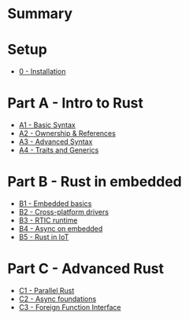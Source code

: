 # Summary

# Setup
- [0 - Installation](./0-install/mod.md)
# Part A - Intro to Rust
- [A1 - Basic Syntax](./A1-basic-syntax/mod.md)
- [A2 - Ownership & References](./A2-ownership-references/mod.md)
- [A3 - Advanced Syntax](./A3-advanced-syntax/mod.md)
- [A4 - Traits and Generics](./A4-traits-generics/mod.md)
# Part B - Rust in embedded
- [B1 - Embedded basics](./B1-embedded-basics/mod.md)
- [B2 - Cross-platform drivers](./B2-drivers/mod.md)
- [B3 - RTIC runtime](./B3-rtic/mod.md)
- [B4 - Async on embedded](./B4-async-embedded/mod.md)
- [B5 - Rust in IoT](./B5-iot/mod.md)
# Part C - Advanced Rust
- [C1 - Parallel Rust]()
- [C2 - Async foundations]()
- [C3 - Foreign Function Interface](./C3-ffi/mod.md)
